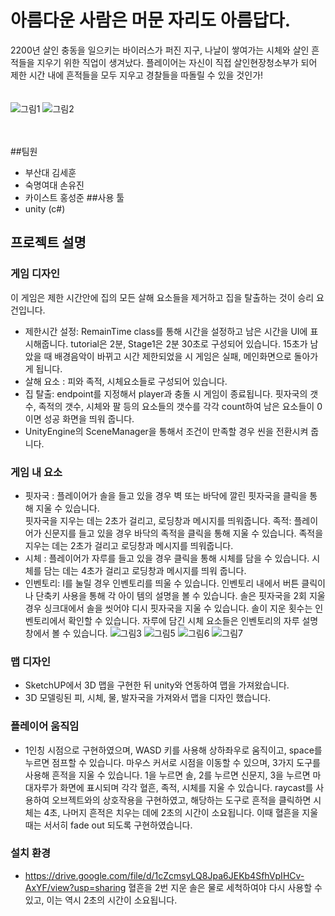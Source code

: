 # 아름다운 사람은 머문 자리도 아름답다.
>
2200년 살인 충동을 일으키는 바이러스가 퍼진 지구, 나날이 쌓여가는 시체와 살인 흔적들을 지우기 위한 직업이 생겨났다. 플레이어는 자신이 직접 살인현장청소부가 되어 제한 시간 내에 흔적들을 모두 지우고 경찰들을 따돌릴 수 있을 것인가!
<br><br><br>
![그림1](https://user-images.githubusercontent.com/66019792/181500692-cb05825f-b72d-4763-84d5-a9ec4eba200b.png)
![그림2](https://user-images.githubusercontent.com/66019792/181501155-cd75708d-29f4-445f-9aa9-0ab3e0d3d997.png)

<br><br>
##팀원
* 부산대 김세훈
* 숙명여대 손유진
* 카이스트 홍성준
##사용 툴
* unity (c#)
## 프로젝트 설명
### 게임 디자인

이 게임은 제한 시간안에 집의 모든 살해 요소들을 제거하고 집을 탈출하는 것이 승리 요건입니다.
   
*  제한시간 설정: RemainTime class를 통해 시간을 설정하고 남은 시간을 UI에 표시해줍니다. tutorial은 2분, 
   Stage1은 2분 30초로 구성되어 있습니다. 15초가 남았을 때 배경음악이 바뀌고 시간 제한되었을 시 게임은 실패,
   메인화면으로 돌아가게 됩니다.
*  살해 요소 : 피와 족적, 시체요소들로 구성되어 있습니다. 
*  집 탈출: endpoint를 지정해서 player과 충돌 시 게임이 종료됩니다. 핏자국의 갯수, 족적의 갯수, 시체와 팔 등의
   요소들의 갯수를 각각 count하여 남은 요소들이 0이면 성공 화면을 띄워 줍니다.   
*  UnityEngine의 SceneManager을 통해서 조건이 만족할 경우 씬을 전환시켜 줍니다.

### 게임 내 요소

*  핏자국 : 플레이어가 솔을 들고 있을 경우 벽 또는 바닥에 깔린 핏자국을 클릭을 통해 지울 수 있습니다.  
   핏자국을 지우는 데는 2초가 걸리고, 로딩창과 메시지를 띄워줍니다. 
   족적: 플레이어가 신문지를 들고 있을 경우 바닥의 족적을 클릭을 통해 지울 수 있습니다.
   족적을 지우는 데는 2초가 걸리고 로딩창과 메시지를 띄워줍니다.
*  시체 : 플레이어가 자루를 들고 있을 경우 클릭을 통해 시체를 담을 수 있습니다. 시체를 담는 데는 4초가 걸리고
   로딩창과 메시지를 띄워 줍니다. 
*  인벤토리: I를 눌릴 경우 인벤토리를 띄울 수 있습니다. 인벤토리 내에서 버튼 클릭이나 단축키 사용을 통해 각 아이
   템의 설명을 볼 수 있습니다. 솔은 핏자국을 2회 지울 경우 싱크대에서 솔을 씻어야 디시 핏자국을 지울 수 있습니다.
   솔이 지운 횟수는 인벤토리에서 확인할 수 있습니다. 자루에 담긴 시체 요소들은 인벤토리의 자루 설명창에서 볼
   수 있습니다.
   ![그림3](https://user-images.githubusercontent.com/66019792/181501219-153011fa-3731-4422-954f-e6d22995d9b8.png)
![그림5](https://user-images.githubusercontent.com/66019792/181501290-b59c9f3e-b0c3-4eaa-8edc-4d3698977d3c.png)
![그림6](https://user-images.githubusercontent.com/66019792/181501308-50277d02-e745-45a8-9f08-e43831a47457.png)
![그림7](https://user-images.githubusercontent.com/66019792/181501329-43ca4c60-7c06-46ea-9375-81f1bb626998.png)

### 맵 디자인

* SketchUP에서 3D 맵을 구현한 뒤 unity와 연동하여 맵을 가져왔습니다.
* 3D 모델링된 피, 시체, 물, 발자국을 가져와서 맵을 디자인 했습니다.

### 플레이어 움직임

* 1인칭 시점으로 구현하였으며, WASD 키를 사용해 상하좌우로 움직이고, space를 누르면 점프할 수 있습니다. 마우스 커서로 시점을 이동할 수 있으며, 3가지 도구를 사용해 흔적을 지울 수 있습니다.
1을 누르면 솔, 2를 누르면 신문지, 3을 누르면 마대자루가 화면에 표시되며 각각 혈흔, 족적, 시체를 지울 수 있습니다.
raycast를 사용하여 오브젝트와의 상호작용을 구현하였고, 해당하는 도구로 흔적을 클릭하면 시체는 4초, 나머지 흔적은 치우는 데에 2초의 시간이 소요됩니다. 이때 혈흔을 지울 때는 서서히 fade out 되도록 구현하였습니다.

### 설치 환경
* https://drive.google.com/file/d/1cZcmsyLQ8Jpa6JEKb4SfhVpIHCv-AxYF/view?usp=sharing
혈흔을 2번 지운 솔은 물로 세척하여야 다시 사용할 수 있고, 이는 역시 2초의 시간이 소요됩니다.




